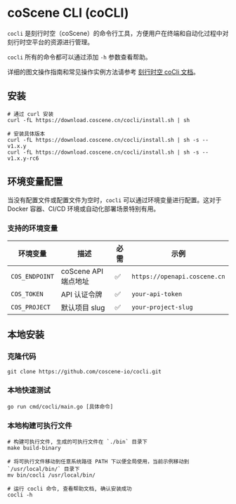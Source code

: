 # coScene CLI (coCLI)

`cocli` 是刻行时空（coScene）的命令行工具，方便用户在终端和自动化过程中对刻行时空平台的资源进行管理。

`cocli` 所有的命令都可以通过添加 `-h` 参数查看帮助。

详细的图文操作指南和常见操作实例方法请参考 [刻行时空 coCli 文档](https://docs.coscene.cn/docs/category/cocli)。

## 安装

```shell
# 通过 curl 安装
curl -fL https://download.coscene.cn/cocli/install.sh | sh

# 安装具体版本
curl -fL https://download.coscene.cn/cocli/install.sh | sh -s -- v1.x.y
curl -fL https://download.coscene.cn/cocli/install.sh | sh -s -- v1.x.y-rc6
```

## 环境变量配置

当没有配置文件或配置文件为空时，`cocli` 可以通过环境变量进行配置。这对于 Docker 容器、CI/CD 环境或自动化部署场景特别有用。

### 支持的环境变量

| 环境变量       | 描述                 | 必需 | 示例                         |
| -------------- | -------------------- | ---- | ---------------------------- |
| `COS_ENDPOINT` | coScene API 端点地址 | ✅   | `https://openapi.coscene.cn` |
| `COS_TOKEN`    | API 认证令牌         | ✅   | `your-api-token`             |
| `COS_PROJECT`  | 默认项目 slug        | ✅   | `your-project-slug`          |

## 本地安装

### 克隆代码

```shell
git clone https://github.com/coscene-io/cocli.git
```

### 本地快速测试

```shell
go run cmd/cocli/main.go [具体命令]
```

### 本地构建可执行文件

```shell
# 构建可执行文件, 生成的可执行文件在 `./bin` 目录下
make build-binary

# 将可执行文件移动到任意系统路径 PATH 下以便全局使用，当前示例移动到 `/usr/local/bin/` 目录下
mv bin/cocli /usr/local/bin/

# 运行 cocli 命令, 查看帮助文档, 确认安装成功
cocli -h
```
